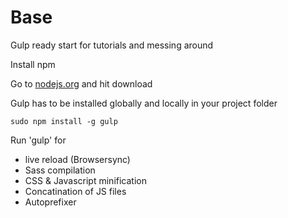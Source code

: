 # Base

Gulp ready start for tutorials and messing around

Install npm 

Go to [nodejs.org](http://www.nodejs.org) and hit download

Gulp has to be installed globally and locally in your project folder

`sudo npm install -g gulp`






Run 'gulp' for 
- live reload (Browsersync)
- Sass compilation
- CSS & Javascript minification
- Concatination of JS files
- Autoprefixer 



